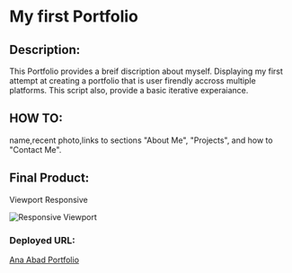 # My first Portfolio

## Description:
This Portfolio provides a breif discription about myself. Displaying my first attempt at creating a portfolio that is user firendly accross multiple platforms. This script also, provide a basic iterative experaiance. 
## HOW TO:
name,recent photo,links to sections "About Me", "Projects", and how to "Contact Me".

## Final Product:
Viewport Responsive

![Responsive Viewport](https://media2.giphy.com/media/AlHHBxGE1V9TKVOKHV/giphy.gif)

### Deployed URL:
[Ana Abad Portfolio](https://abanae.github.io/My_Portfolio/)
